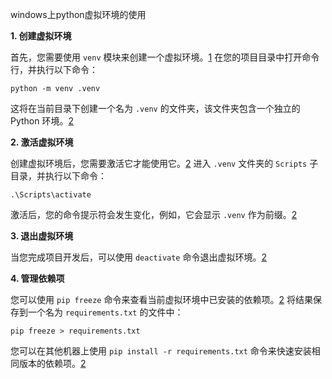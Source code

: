 
windows上python虚拟环境的使用


**1\. 创建虚拟环境**

首先，您需要使用 `venv` 模块来创建一个虚拟环境。[1](https://docs.python.org/3/library/venv.html) 在您的项目目录中打开命令行，并执行以下命令：

`python -m venv .venv`

这将在当前目录下创建一个名为 `.venv` 的文件夹，该文件夹包含一个独立的 Python 环境。[2](https://packaging.python.org/guides/installing-using-pip-and-virtual-environments/)

**2\. 激活虚拟环境**

创建虚拟环境后，您需要激活它才能使用它。[2](https://packaging.python.org/guides/installing-using-pip-and-virtual-environments/) 进入 `.venv` 文件夹的 `Scripts` 子目录，并执行以下命令：

`.\Scripts\activate`

激活后，您的命令提示符会发生变化，例如，它会显示 `.venv` 作为前缀。[2](https://packaging.python.org/guides/installing-using-pip-and-virtual-environments/)

**3\. 退出虚拟环境**

当您完成项目开发后，可以使用 `deactivate` 命令退出虚拟环境。[2](https://packaging.python.org/guides/installing-using-pip-and-virtual-environments/)

**4\. 管理依赖项**

您可以使用 `pip freeze` 命令来查看当前虚拟环境中已安装的依赖项。[2](https://packaging.python.org/guides/installing-using-pip-and-virtual-environments/) 将结果保存到一个名为 `requirements.txt` 的文件中：

`pip freeze > requirements.txt`

您可以在其他机器上使用 `pip install -r requirements.txt` 命令来快速安装相同版本的依赖项。[2](https://packaging.python.org/guides/installing-using-pip-and-virtual-environments/)


